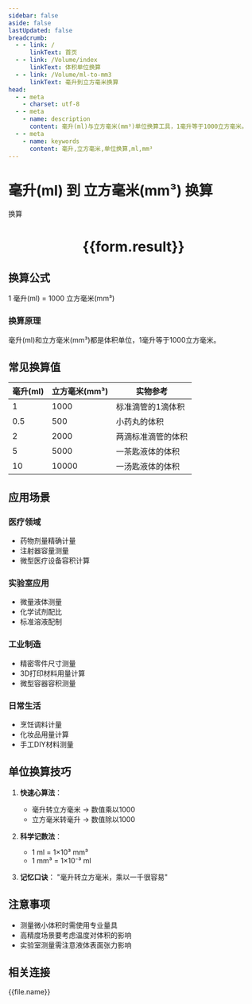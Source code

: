 ```yaml
---
sidebar: false
aside: false
lastUpdated: false
breadcrumb:
  - - link: /
      linkText: 首页
  - - link: /Volume/index
      linkText: 体积单位换算
  - - link: /Volume/ml-to-mm3
      linkText: 毫升到立方毫米换算
head:
  - - meta
    - charset: utf-8
  - - meta
    - name: description
      content: 毫升(ml)与立方毫米(mm³)单位换算工具，1毫升等于1000立方毫米。
  - - meta
    - name: keywords
      content: 毫升,立方毫米,单位换算,ml,mm³
---
```


# 毫升(ml) 到 立方毫米(mm³) 换算

<script setup>
import { onMounted, reactive, inject ,ref  } from 'vue'
import { NButton,NForm ,NFormItem,NInput,NInputNumber,NSelect,NCard,useMessage ,NGrid ,NGi } from 'naive-ui'
import { defineClientComponent } from 'vitepress'
import { Volume } from '../../files';

const convert = inject('convert')
const formRef = ref(null);
const rules = {
  number:{
    required: true,
    type: 'number',
    trigger: "blur"
  }
}
const form = reactive({
  number:null,
  result:'',
  title:'毫升(ml)到立方毫米(mm³)换算'
})

const convertHandler = (e) => {
  e.preventDefault();
  formRef.value?.validate((errors)=>{
    if (!errors) {
      form.result = `${form.number} ml = ${convert(form.number).from('ml').to('mm3')} mm³`
    }
  })
}
</script>

<n-form size="large" :model="form" ref='formRef' :rules="rules">
  <n-form-item label="数值" path="number">
    <n-input-number size="large" style="width:100%" :min="0" v-model:value="form.number" placeholder="请输入毫升数值" />
  </n-form-item>
  <n-form-item>
    <n-button type="primary" style="width:100%" @click="convertHandler">换算</n-button>
  </n-form-item>
</n-form>
<n-card embedded :bordered="false" hoverable>
  <div style="text-align:center">
    <h1>{{form.result}}</h1>
  </div>
</n-card>

## 换算公式
1 毫升(ml) = 1000 立方毫米(mm³)

### 换算原理
毫升(ml)和立方毫米(mm³)都是体积单位，1毫升等于1000立方毫米。

## 常见换算值
| 毫升(ml) | 立方毫米(mm³) | 实物参考                 |
|---------|--------------|--------------------------|
| 1       | 1000         | 标准滴管的1滴体积         |
| 0.5     | 500          | 小药丸的体积              |
| 2       | 2000         | 两滴标准滴管的体积        |
| 5       | 5000         | 一茶匙液体的体积          |
| 10      | 10000        | 一汤匙液体的体积          |

## 应用场景
### 医疗领域
- 药物剂量精确计量
- 注射器容量测量
- 微型医疗设备容积计算

### 实验室应用
- 微量液体测量
- 化学试剂配比
- 标准溶液配制

### 工业制造
- 精密零件尺寸测量
- 3D打印材料用量计算
- 微型容器容积测量

### 日常生活
- 烹饪调料计量
- 化妆品用量计算
- 手工DIY材料测量

## 单位换算技巧
1. **快速心算法**：
   - 毫升转立方毫米 → 数值乘以1000
   - 立方毫米转毫升 → 数值除以1000

2. **科学记数法**：
   - 1 ml = 1×10³ mm³
   - 1 mm³ = 1×10⁻³ ml

3. **记忆口诀**：
   "毫升转立方毫米，乘以一千很容易"

## 注意事项
- 测量微小体积时需使用专业量具
- 高精度场景要考虑温度对体积的影响
- 实验室测量需注意液体表面张力影响

## 相关连接
<n-grid x-gap="12" :cols="4">
  <n-gi v-for="(file, index) in Volume" :key="index">
    <n-button
      text
      tag="a"
      :href="file.path"
      type="primary"
    >
      {{file.name}}
    </n-button>
  </n-gi>
</n-grid>